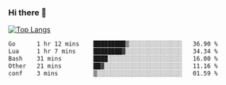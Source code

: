 ### Hi there 👋

<!--
**3Xpl0it3r/3Xpl0it3r** is a ✨ _special_ ✨ repository because its `README.md` (this file) appears on your GitHub profile.

Here are some ideas to get you started:

- 🔭 I’m currently working on ...
- 🌱 I’m currently learning ...
- 👯 I’m looking to collaborate on ...
- 🤔 I’m looking for help with ...
- 💬 Ask me about ...
- 📫 How to reach me: ...
- 😄 Pronouns: ...
- ⚡ Fun fact: ...
-->


[![Top Langs](https://github-readme-stats.vercel.app/api/top-langs/?username=3Xpl0it3r&layout=compact)](https://github.com/3Xpl0it3r/3Xpl0it3r)

<!--START_SECTION:waka-->

```txt
Go      1 hr 12 mins    █████████▒░░░░░░░░░░░░░░░   36.90 %
Lua     1 hr 7 mins     ████████▓░░░░░░░░░░░░░░░░   34.34 %
Bash    31 mins         ████░░░░░░░░░░░░░░░░░░░░░   16.00 %
Other   21 mins         ██▓░░░░░░░░░░░░░░░░░░░░░░   11.16 %
conf    3 mins          ▒░░░░░░░░░░░░░░░░░░░░░░░░   01.59 %
```

<!--END_SECTION:waka-->
